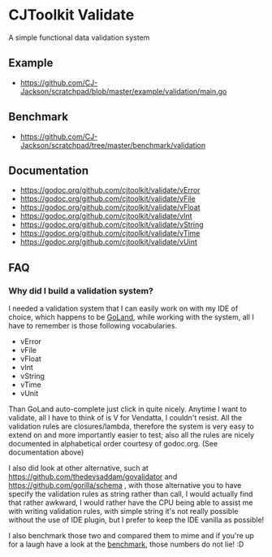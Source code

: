 # CJToolkit Validate

A simple functional data validation system

## Example

* https://github.com/CJ-Jackson/scratchpad/blob/master/example/validation/main.go

## Benchmark

* https://github.com/CJ-Jackson/scratchpad/tree/master/benchmark/validation

## Documentation

* https://godoc.org/github.com/cjtoolkit/validate/vError
* https://godoc.org/github.com/cjtoolkit/validate/vFile
* https://godoc.org/github.com/cjtoolkit/validate/vFloat
* https://godoc.org/github.com/cjtoolkit/validate/vInt
* https://godoc.org/github.com/cjtoolkit/validate/vString
* https://godoc.org/github.com/cjtoolkit/validate/vTime
* https://godoc.org/github.com/cjtoolkit/validate/vUint

## FAQ

### Why did I build a validation system?

I needed a validation system that I can easily work on with my IDE of choice, which happens to be
[GoLand](https://www.jetbrains.com/go/), while working with the system, all I have to remember is
those following vocabularies.

* vError
* vFile
* vFloat
* vInt
* vString
* vTime
* vUnit

Than GoLand auto-complete just click in quite nicely.  Anytime I want to validate, all I have to
think of is V for Vendatta, I couldn't resist.  All the validation rules are closures/lambda,
therefore the system is very easy to extend on and more importantly easier to test; also all the
rules are nicely documented in alphabetical order courtesy of godoc.org. (See documentation above)

I also did look at other alternative, such at https://github.com/thedevsaddam/govalidator and
https://github.com/gorilla/schema , with those alternative you to have specify the validation rules
as string rather than call, I would actually find that rather awkward, I would rather have the CPU
being able to assist me with writing validation rules, with simple string it's not really possible
without the use of IDE plugin, but I prefer to keep the IDE vanilla as possible!

I also benchmark those two and compared them to mime and if you're up for a laugh have a look at the
[benchmark](https://github.com/CJ-Jackson/scratchpad/tree/master/benchmark/validation), those numbers
 do not lie! :D 